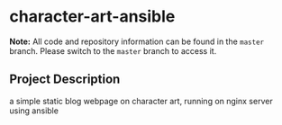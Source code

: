 # character-art-ansible

**Note:** All code and repository information can be found in the `master` branch. Please switch to the `master` branch to access it.

## Project Description
a simple static blog webpage on character art, running on nginx server using ansible

